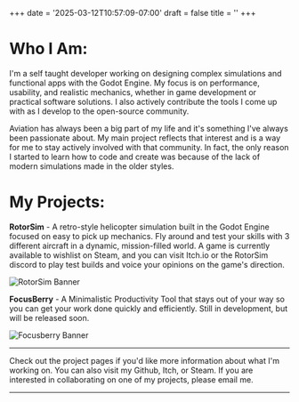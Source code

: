 +++
date = '2025-03-12T10:57:09-07:00'
draft = false
title = ''
+++

# Who I Am:
I'm a self taught developer working on designing complex simulations and functional apps with the Godot Engine. My focus is on performance, usability, and realistic mechanics, whether in game development or practical software solutions. I also actively contribute the tools I come up with as I develop to the open-source community.

Aviation has always been a big part of my life and it's something I've always been passionate about. My main project reflects that interest and is a way for me to stay actively involved with that community. In fact, the only reason I started to learn how to code and create was because of the lack of modern simulations made in the older styles.

# My Projects: 
**RotorSim** - A retro-style helicopter simulation built in the Godot Engine focused on easy to pick up mechanics. Fly around and test your skills with 3 different aircraft in a dynamic, mission-filled world. A game is currently available to wishlist on Steam, and you can visit Itch.io or the RotorSim discord to play test builds and voice your opinions on the game's direction.

![RotorSim Banner](/rotorsim-banner.png)

**FocusBerry** - A Minimalistic Productivity Tool that stays out of your way so you can get your work done quickly and efficiently. Still in development, but will be released soon.

![Focusberry Banner](/focusberry-banner.png)
________________________________________
Check out the project pages if you'd like more information about what I'm working on. You can also visit my Github, Itch, or Steam. If you are interested in collaborating on one of my projects, please email me.
________________________________________

